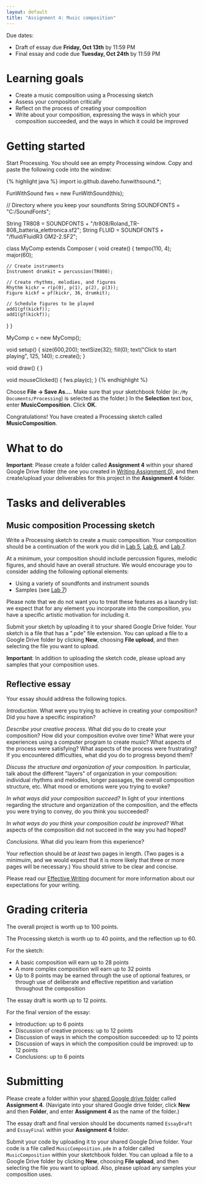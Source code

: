 ```yaml
---
layout: default
title: "Assignment 4: Music composition"
---
```


Due dates:

* Draft of essay due **Friday, Oct 13th** by 11:59 PM
* Final essay and code due **Tuesday, Oct 24th** by 11:59 PM

# Learning goals

* Create a music composition using a Processing sketch
* Assess your composition critically
* Reflect on the process of creating your composition
* Write about your composition, expressing the ways in which your composition succeeded, and the ways in which it could be improved

# Getting started

Start Processing.  You should see an empty Processing window.  Copy and paste the following code into the window:

{% highlight java %}
import io.github.daveho.funwithsound.*;

FunWithSound fws = new FunWithSound(this);

// Directory where you keep your soundfonts
String SOUNDFONTS = "C:/SoundFonts";

String TR808 = SOUNDFONTS + "/tr808/Roland_TR-808_batteria_elettronica.sf2";
String FLUID = SOUNDFONTS + "/fluid/FluidR3 GM2-2.SF2";

class MyComp extends Composer {
  void create() {
    tempo(110, 4);
    major(60);

    // Create instruments
    Instrument drumkit = percussion(TR808);

    // Create rhythms, melodies, and figures
    Rhythm kickr = r(p(0), p(1), p(2), p(3));
    Figure kickf = pf(kickr, 36, drumkit);

    // Schedule figures to be played
    add1(gf(kickf));
    add1(gf(kickf));
  }
}

MyComp c = new MyComp();

void setup() {
  size(600,200);
  textSize(32);
  fill(0);
  text("Click to start playing", 125, 140); 
  c.create();
}

void draw() {
}

void mouseClicked() {
  fws.play(c);
}
{% endhighlight %}

Choose **File &rarr; Save As...**.  Make sure that your sketchbook folder (`H:/My Documents/Processing`) is selected as the folder.)  In the **Selection** text box, enter **MusicComposition**.  Click **OK**.

Congratulations!  You have created a Processing sketch called **MusicComposition**.

# What to do

**Important**: Please create a folder called **Assignment 4** within your shared Google Drive folder (the one you created in [Writing Assignment 0](assign00.html)), and then create/upload your deliverables for this project in the **Assignment 4** folder.

# Tasks and deliverables

## Music composition Processing sketch

Write a Processing sketch to create a music composition.  Your composition should be a continuation of the work you did in [Lab 5](../labs/lab05.html), [Lab 6](../labs/lab06.html), and [Lab 7](../labs/lab07.html).

At a minimum, your composition should include percussion figures, melodic figures, and should have an overall structure.  We would encourage you to consider adding the following optional elements:

* Using a variety of soundfonts and instrument sounds
* Samples (see [Lab 7](../labs/lab07.html))

Please note that we do not want you to treat these features as a laundry list: we expect that for any element you incorporate into the composition, you have a specific artistic motivation for including it.

Submit your sketch by uploading it to your shared Google Drive folder.  Your sketch is a file that has a ".pde" file extension.  You can upload a file to a Google Drive folder by clicking **New**, choosing **File upload**, and then selecting the file you want to upload.

<div class="callout">
<b>Important</b>: In addition to uploading the sketch code, please upload any samples that your composition uses.
</div>

## Reflective essay

Your essay should address the following topics.

*Introduction.*   What were you trying to achieve in creating your composition?  Did you have a specific inspiration?

*Describe your creative process.*  What did you do to create your composition?   How did your composition evolve over time?  What were your experiences using a computer program to create music?  What aspects of the process were satisfying?  What aspects of the process were frustrating?  If you encountered difficulties, what did you do to progress beyond them?

*Discuss the structure and organization of your composition.*  In particular, talk about the different "layers" of organization in your composition: individual rhythms and melodies, longer passages, the overall composition structure, etc.  What mood or emotions were you trying to evoke?

*In what ways did your composition succeed?*  In light of your intentions regarding the structure and organization of the composition, and the effects you were trying to convey, do you think you succeeded?

*In what ways do you think your composition could be improved?*  What aspects of the composition did not succeed in the way you had hoped?

*Conclusions.*  What did you learn from this experience?

Your reflection should be *at least* two pages in length.  (Two pages is a minimuim, and we would expect that it is more likely that three or more pages will be necessary.)  You should strive to be clear and concise.

Please read our [Effective Writing](../outcomes/writing.html) document for more information about our expectations for your writing.

# Grading criteria

The overall project is worth up to 100 points.

The Processing sketch is worth up to 40 points, and the reflection up to 60.

For the sketch:

* A basic composition will earn up to 28 points
* A more complex composition will earn up to 32 points
* Up to 8 points may be earned through the use of optional features, or through use of deliberate and effective repetition and variation throughout the composition

The essay draft is worth up to 12 points.

For the final version of the essay:

* Introduction: up to 6 points
* Discussion of creative process: up to 12 points
* Discussion of ways in which the composition succeeded: up to 12 points
* Discussion of ways in which the composition could be improved: up to 12 points
* Conclusions: up to 6 points

# Submitting

Please create a folder within your [shared Google drive folder](assign00.html) called **Assignment 4**.  (Navigate into your shared Google drive folder, click **New** and then **Folder**, and enter **Assignment 4** as the name of the folder.)

The essay draft and final version should be documents named `EssayDraft` and `EssayFinal` within your **Assignment 4** folder.

Submit your code by uploading it to your shared Google Drive folder.  Your code is a file called `MusicComposition.pde` in a folder called `MusicComposition` within your sketchbook folder.  You can upload a file to a Google Drive folder by clicking **New**, choosing **File upload**, and then selecting the file you want to upload.  Also, please upload any samples your composition uses.
